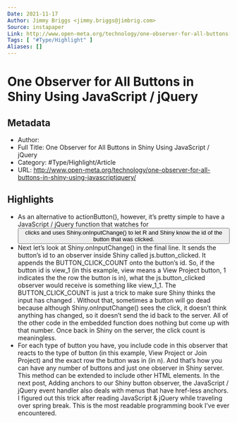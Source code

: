 ```yaml
---
Date: 2021-11-17
Author: Jimmy Briggs <jimmy.briggs@jimbrig.com>
Source: instapaper
Link: http://www.open-meta.org/technology/one-observer-for-all-buttons-in-shiny-using-javascriptjquery/
Tags: [ "#Type/Highlight" ]
Aliases: []
---
```

# One Observer for All Buttons in Shiny Using JavaScript / jQuery

## Metadata
- Author: 
- Full Title: One Observer for All Buttons in Shiny Using JavaScript / jQuery
- Category: #Type/Highlight/Article
- URL: http://www.open-meta.org/technology/one-observer-for-all-buttons-in-shiny-using-javascriptjquery/

## Highlights
- As an alternative to actionButton(), however, it’s pretty simple to have a JavaScript / jQuery function that watches for <button> clicks and uses Shiny.onInputChange() to let R and Shiny know the id of the button that was clicked.
- Next let’s look at Shiny.onInputChange() in the final line. It sends the button’s id to an observer inside Shiny called js.button_clicked. It appends the BUTTON_CLICK_COUNT onto the button’s id. So, if the button id is view_1 (in this example, view means a View Project button, 1 indicates the the row the button is in), what the js.button_clicked observer would receive is something like view_1_1.
  The BUTTON_CLICK_COUNT is just a trick to make sure Shiny thinks the input has changed . Without that, sometimes a button will go dead because although Shiny.onInputChange() sees the click, it doesn’t think anything has changed, so it doesn’t send the id back to the server. All of the other code in the embedded function does nothing but come up with that number. Once back in Shiny on the server, the click count is meaningless.
- For each type of button you have, you include code in this observer that reacts to the type of button (in this example, View Project or Join Project) and the exact row the button was in (in n). And that’s how you can have any number of buttons and just one observer in Shiny server.
  This method can be extended to include other HTML elements. In the next post, Adding anchors to our Shiny button observer, the JavaScript / jQuery event handler also deals with menus that have href-less anchors.
  I figured out this trick after reading JavaScript & jQuery while traveling over spring break. This is the most readable programming book I’ve ever encountered.
